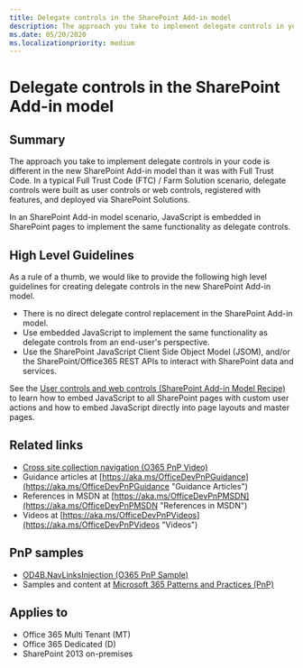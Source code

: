 ```yaml
---
title: Delegate controls in the SharePoint Add-in model
description: The approach you take to implement delegate controls in your code is different in the new SharePoint Add-in model than it was with Full Trust Code.  In a typical Full Trust Code (FTC) / Farm Solution scenario, delegate controls were built as user controls or web controls, registered with features, and deployed via SharePoint Solutions.
ms.date: 05/20/2020
ms.localizationpriority: medium
---
```

# Delegate controls in the SharePoint Add-in model

## Summary

The approach you take to implement delegate controls in your code is different in the new SharePoint Add-in model than it was with Full Trust Code.  In a typical Full Trust Code (FTC) / Farm Solution scenario, delegate controls were built as user controls or web controls, registered with features, and deployed via SharePoint Solutions.

In an SharePoint Add-in model scenario, JavaScript is embedded in SharePoint pages to implement the same functionality as delegate controls.

## High Level Guidelines

As a rule of a thumb, we would like to provide the following high level guidelines for creating delegate controls in the new SharePoint Add-in model.

- There is no direct delegate control replacement in the SharePoint Add-in model.
- Use embedded JavaScript to implement the same functionality as delegate controls from an end-user's perspective.
- Use the SharePoint JavaScript Client Side Object Model (JSOM), and/or the SharePoint/Office365 REST APIs to interact with SharePoint data and services.

See the [User controls and web controls (SharePoint Add-in Model Recipe)](user-controls-and-web-controls-sharepoint-add-in.md) to learn how to embed JavaScript to all SharePoint pages with custom user actions and how to embed JavaScript directly into page layouts and master pages.

## Related links

- [Cross site collection navigation (O365 PnP Video)](https://channel9.msdn.com/blogs/OfficeDevPnP/Cross-site-collection-navigation)
- Guidance articles at [https://aka.ms/OfficeDevPnPGuidance](https://aka.ms/OfficeDevPnPGuidance "Guidance Articles")
- References in MSDN at [https://aka.ms/OfficeDevPnPMSDN](https://aka.ms/OfficeDevPnPMSDN "References in MSDN")
- Videos at [https://aka.ms/OfficeDevPnPVideos](https://aka.ms/OfficeDevPnPVideos "Videos")

## PnP samples

- [OD4B.NavLinksInjection (O365 PnP Sample)](https://github.com/SharePoint/PnP/tree/master/Samples/OD4B.NavLinksInjection)
- Samples and content at [Microsoft 365 Patterns and Practices (PnP)](https://aka.ms/sppnp)

## Applies to

- Office 365 Multi Tenant (MT)
- Office 365 Dedicated (D)
- SharePoint 2013 on-premises
